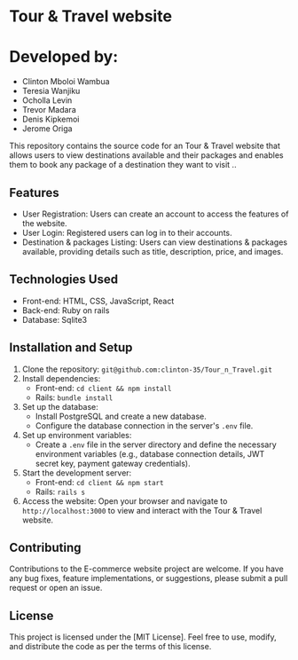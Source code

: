 # Tour & Travel website
# Developed by:
- Clinton Mboloi Wambua
- Teresia Wanjiku
- Ocholla Levin
- Trevor Madara
- Denis Kipkemoi
- Jerome Origa

This repository contains the source code for an Tour & Travel website that allows users to view destinations available and their packages and enables them to book any package of a destination they want to visit ..

## Features

- User Registration: Users can create an account to access the features of the website.
- User Login: Registered users can log in to their accounts.
- Destination & packages Listing: Users can view  destinations & packages available, providing details such as title, description,  price, and images.




## Technologies Used

- Front-end: HTML, CSS, JavaScript, React 
- Back-end: Ruby on rails
- Database: Sqlite3


## Installation and Setup

1. Clone the repository: `git@github.com:clinton-35/Tour_n_Travel.git`
2. Install dependencies:
   - Front-end: `cd client && npm install`
   - Rails: `bundle install`
3. Set up the database:
   - Install PostgreSQL and create a new database.
   - Configure the database connection in the server's `.env` file.
4. Set up environment variables:
   - Create a `.env` file in the server directory and define the necessary environment variables (e.g., database connection details, JWT secret key, payment gateway credentials).
5. Start the development server:
   - Front-end: `cd client && npm start`
   - Rails: `rails s`
6. Access the website: Open your browser and navigate to `http://localhost:3000` to view and interact with the Tour & Travel  website.

## Contributing

Contributions to the E-commerce website project are welcome. If you have any bug fixes, feature implementations, or suggestions, please submit a pull request or open an issue.

## License

This project is licensed under the [MIT License]. Feel free to use, modify, and distribute the code as per the terms of this license.

